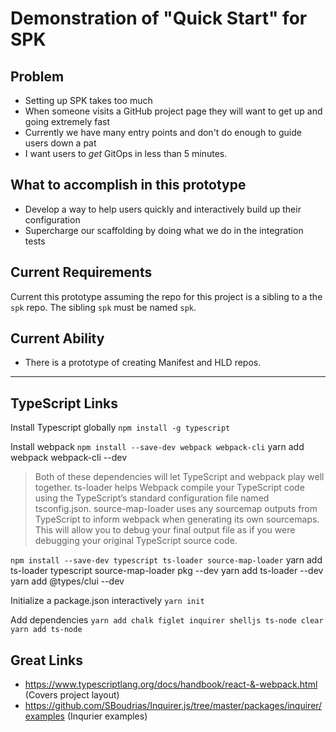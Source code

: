 # Demonstration of "Quick Start" for SPK

## Problem

* Setting up SPK takes too much
* When someone visits a GitHub project page they will want to get up and going extremely fast
* Currently we have many entry points and don't do enough to guide users down a pat
* I want users to _get_ GitOps in less than 5 minutes.

## What to accomplish in this prototype

* Develop a way to help users quickly and interactively build up their configuration  
* Supercharge our scaffolding by doing what we do in the integration tests

## Current Requirements

Current this prototype assuming the repo for this project is a sibling to a the `spk` repo. The sibling `spk` must be named `spk`.  

## Current Ability

* There is a prototype of creating Manifest and HLD repos.

------
## TypeScript Links

Install Typescript globally
`npm install -g typescript`

Install webpack
`npm install --save-dev webpack webpack-cli`
yarn add webpack webpack-cli --dev

> Both of these dependencies will let TypeScript and webpack play well together. ts-loader helps Webpack compile your TypeScript code using the TypeScript’s standard configuration file named tsconfig.json. source-map-loader uses any sourcemap outputs from TypeScript to inform webpack when generating its own sourcemaps. This will allow you to debug your final output file as if you were debugging your original TypeScript source code.

`npm install --save-dev typescript ts-loader source-map-loader`
yarn add ts-loader typescript source-map-loader pkg --dev
yarn add ts-loader  --dev
yarn add @types/clui --dev

Initialize a package.json interactively
`yarn init`

Add dependencies
`yarn add chalk figlet inquirer shelljs ts-node clear`
`yarn add ts-node`

## Great Links

- https://www.typescriptlang.org/docs/handbook/react-&-webpack.html (Covers project layout)
- https://github.com/SBoudrias/Inquirer.js/tree/master/packages/inquirer/examples (Inqurier examples)
